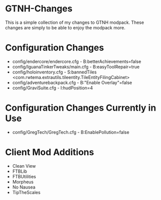 # GTNH-Changes

This is a simple collection of my changes to GTNH modpack. These changes are simply to be able to enjoy the modpack more.

# Configuration Changes

* config/endercore/endercore.cfg - B:betterAchievements=false
* config/IguanaTinkerTweaks/main.cfg - B:easyToolRepair=true
* config/holoinventory.cfg - S:bannedTiles <com.rwtema.extrautils.tileentity.TileEntityFilingCabinet>
* config/adventurebackpack.cfg - B:"Enable Overlay"=false
* config/GraviSuite.cfg - I:hudPosition=4

# Configuration Changes Currently in Use

* config/GregTech/GregTech.cfg - B:EnablePollution=false

# Client Mod Additions

* Clean View
* FTBLib
* FTBUtilities
* Morpheus
* No Nausea
* TipTheScales
